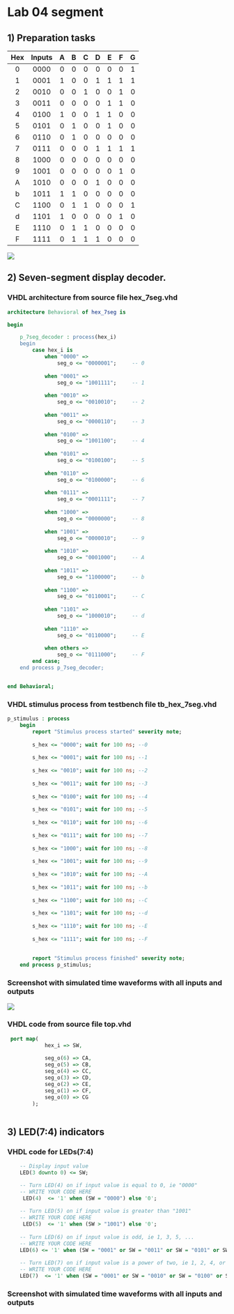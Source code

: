 # Lab 04 segment

## 1) Preparation tasks

| **Hex** | **Inputs** | **A** | **B** | **C** | **D** | **E** | **F** | **G** |
| :-: | :-: | :-: | :-: | :-: | :-: | :-: | :-: | :-: |
| 0 | 0000 | 0 | 0 | 0 | 0 | 0 | 0 | 1 |
| 1 | 0001 | 1 | 0 | 0 | 1 | 1 | 1 | 1 |
| 2 | 0010 | 0 | 0 | 1 | 0 | 0 | 1 | 0 |
| 3 | 0011 | 0 | 0 | 0 | 0 | 1 | 1 | 0 |
| 4 | 0100 | 1 | 0 | 0 | 1 | 1 | 0 | 0 |
| 5 | 0101 | 0 | 1 | 0 | 0 | 1 | 0 | 0 |
| 6 | 0110 | 0 | 1 | 0 | 0 | 0 | 0 | 0 |
| 7 | 0111 | 0 | 0 | 0 | 1 | 1 | 1 | 1 |
| 8 | 1000 | 0 | 0 | 0 | 0 | 0 | 0 | 0 |
| 9 | 1001 | 0 | 0 | 0 | 0 | 0 | 1 | 0 |
| A | 1010 | 0 | 0 | 0 | 1 | 0 | 0 | 0 |
| b | 1011 | 1 | 1 | 0 | 0 | 0 | 0 | 0 |
| C | 1100 | 0 | 1 | 1 | 0 | 0 | 0 | 1 |
| d | 1101 | 1 | 0 | 0 | 0 | 0 | 1 | 0 |
| E | 1110 | 0 | 1 | 1 | 0 | 0 | 0 | 0 |
| F | 1111 | 0 | 1 | 1 | 1 | 0 | 0 | 0 |

![](Images/Schema.png)


## 2) Seven-segment display decoder.

### VHDL architecture from source file hex_7seg.vhd

```vhdl
architecture Behavioral of hex_7seg is

begin

    p_7seg_decoder : process(hex_i)
    begin
        case hex_i is
            when "0000" =>
                seg_o <= "0000001";     -- 0
            
            when "0001" =>
                seg_o <= "1001111";     -- 1
            
            when "0010" =>
                seg_o <= "0010010";     -- 2
            
            when "0011" =>
                seg_o <= "0000110";     -- 3
            
            when "0100" =>
                seg_o <= "1001100";     -- 4
            
            when "0101" =>
                seg_o <= "0100100";     -- 5
            
            when "0110" =>
                seg_o <= "0100000";     -- 6
            
            when "0111" =>
                seg_o <= "0001111";     -- 7
            
            when "1000" =>
                seg_o <= "0000000";     -- 8
            
            when "1001" =>
                seg_o <= "0000010";     -- 9
            
            when "1010" =>
                seg_o <= "0001000";     -- A
            
            when "1011" =>
                seg_o <= "1100000";     -- b
            
            when "1100" =>
                seg_o <= "0110001";     -- C
            
            when "1101" =>
                seg_o <= "1000010";     -- d    
            
            when "1110" =>
                seg_o <= "0110000";     -- E
            
            when others =>
                seg_o <= "0111000";     -- F
        end case;
    end process p_7seg_decoder;


end Behavioral;

```

### VHDL stimulus process from testbench file tb_hex_7seg.vhd

```vhdl
p_stimulus : process
    begin
        report "Stimulus process started" severity note;
        
        s_hex <= "0000"; wait for 100 ns; --0
        
        s_hex <= "0001"; wait for 100 ns; --1
        
        s_hex <= "0010"; wait for 100 ns; --2
        
        s_hex <= "0011"; wait for 100 ns; --3
        
        s_hex <= "0100"; wait for 100 ns; --4
        
        s_hex <= "0101"; wait for 100 ns; --5
        
        s_hex <= "0110"; wait for 100 ns; --6
        
        s_hex <= "0111"; wait for 100 ns; --7
        
        s_hex <= "1000"; wait for 100 ns; --8
        
        s_hex <= "1001"; wait for 100 ns; --9
        
        s_hex <= "1010"; wait for 100 ns; --A
        
        s_hex <= "1011"; wait for 100 ns; --b
        
        s_hex <= "1100"; wait for 100 ns; --C
        
        s_hex <= "1101"; wait for 100 ns; --d
        
        s_hex <= "1110"; wait for 100 ns; --E
        
        s_hex <= "1111"; wait for 100 ns; --F
        
           
        report "Stimulus process finished" severity note;
    end process p_stimulus;

```


### Screenshot with simulated time waveforms with all inputs and outputs

![](Images/04-simulace.jpg)


### VHDL code from source file top.vhd

```vhdl
 port map(
            hex_i => SW,
            
            seg_o(6) => CA,
            seg_o(5) => CB,
            seg_o(4) => CC,
            seg_o(3) => CD,
            seg_o(2) => CE,
            seg_o(1) => CF,
            seg_o(0) => CG
        );
        
```


## 3) LED(7:4) indicators

### VHDL code for LEDs(7:4)

```vhdl
    -- Display input value
    LED(3 downto 0) <= SW;

    -- Turn LED(4) on if input value is equal to 0, ie "0000"
    -- WRITE YOUR CODE HERE
     LED(4)  <= '1' when (SW = "0000") else '0';
  
    -- Turn LED(5) on if input value is greater than "1001"
    -- WRITE YOUR CODE HERE
     LED(5)  <= '1' when (SW > "1001") else '0';
    
    -- Turn LED(6) on if input value is odd, ie 1, 3, 5, ...
    -- WRITE YOUR CODE HERE
    LED(6) <= '1' when (SW = "0001" or SW = "0011" or SW = "0101" or SW = "0111" or SW = "1001" or SW = "1011" or SW = "1101" or SW = "1111") else '0';
    
    -- Turn LED(7) on if input value is a power of two, ie 1, 2, 4, or 8
    -- WRITE YOUR CODE HERE
    LED(7)  <= '1' when (SW = "0001" or SW = "0010" or SW = "0100" or SW = "1000") else '0';
```


### Screenshot with simulated time waveforms with all inputs and outputs


